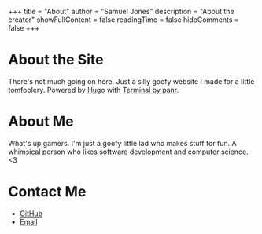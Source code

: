 +++
title = "About"
author = "Samuel Jones"
description = "About the creator"
showFullContent = false
readingTime = false
hideComments = false
+++

# About the Site
There's not much going on here. Just a silly goofy website I made for a little tomfoolery. Powered by [Hugo](https://gohugo.io/) with [Terminal by panr](https://github.com/panr/hugo-theme-terminal).

# About Me
What's up gamers. I'm just a goofy little lad who makes stuff for fun. A whimsical person who likes software development and computer science. <3

# Contact Me
- [GitHub](https://github.com/sjones-anotherdev)
- [Email](mailto:sjones@gmail.com)